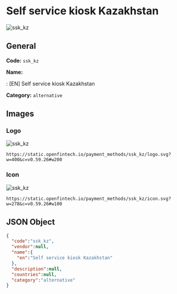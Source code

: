 
# Self service kiosk Kazakhstan 
![ssk_kz](https://static.openfintech.io/payment_methods/ssk_kz/logo.svg?w=400&c=v0.59.26#w200)  

## General 
**Code:** `ssk_kz` 
 
**Name:** 
 
:	[EN] Self service kiosk Kazakhstan 
 
**Category:** `alternative` 
 

## Images 

### Logo 
![ssk_kz](https://static.openfintech.io/payment_methods/ssk_kz/logo.svg?w=400&c=v0.59.26#w200)  

```
https://static.openfintech.io/payment_methods/ssk_kz/logo.svg?w=400&c=v0.59.26#w200
```  

### Icon 
![ssk_kz](https://static.openfintech.io/payment_methods/ssk_kz/icon.svg?w=278&c=v0.59.26#w100)  

```
https://static.openfintech.io/payment_methods/ssk_kz/icon.svg?w=278&c=v0.59.26#w100
```  

## JSON Object 

```json
{
  "code":"ssk_kz",
  "vendor":null,
  "name":{
    "en":"Self service kiosk Kazakhstan"
  },
  "description":null,
  "countries":null,
  "category":"alternative"
}
```  
